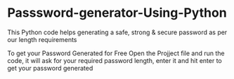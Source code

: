 # Passsword-generator-Using-Python

This Python code helps generating a safe, strong & secure password as per our length requirements

To get your Password Generated for Free
Open the Projject file and run the code, it will ask for your required password length, enter it and hit enter to get your password generated
